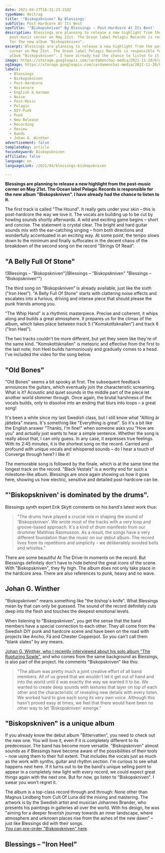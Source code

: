 ```yaml
---
date: 2021-04-27T16:31:23.218Z
typeName: Beitrag
title: '"Biskopskniven" By Blessings'
subTitle: Post-Hardcore At Its Best
seoTitle: '"Biskopskniven" By Blessings – Post-Hardcore At Its Best'
description: Blessings are planning to release a new highlight from the
  post-music corner on May 21st. The Ocean label Pelagic Records is responsible
  for the new album "Biskopskniven".
excerpt: Blessings are planning to release a new highlight from the post-music
  corner on May 21st. The Ocean label Pelagic Records is responsible for the new
  album "Biskopskniven". I have already had the chance to listen to it.
image: https://storage.googleapis.com/cardamonchai-media/2021-11-20/blessings-jpg-imagine-080818_433e37_1024_768/640.webp
ogImage: https://storage.googleapis.com/cardamonchai-media/2021-11-20/blessings-fb-jpg-imagine-080818_464036_1200_628/640.webp
labels:
  - Blessings
  - Biskopskniven
  - Post-Hardcore
  - Noisecore
  - English & German
  - Noise
  - Post-Music
  - Pelagic
  - DIY-Punk
  - Punk
  - New Release
  - Recording
  - Review
  - Bands
  - Johan G. Winther
advertisement: false
templateKey: article
focusKeyword: Biskopskniven
affiliate: false
language: en
languageLink: /2021/04/blessings-biskopskniven

---
```


**Blessings are planning to release a new highlight from the post-music corner on May 21st. The Ocean label Pelagic Records is responsible for the new album "Biskopskniven". I have already had the chance to listen to it.**

The first track is called "The Hound". It really gets under your skin – this is post-hardcore the way we love it. The vocals are building up to be cut by howling sounds shortly afterwards. A wild and exciting game begins – short and concise. The statement is crystal clear. The bright and hard guitar sounds mix with the ear-catching singing – from both directions and wonderfully accentuated in an exciting way. At some point, the tempo slows down to the minimum and finally suffocates in the decent chaos of the breakdown of the second song on the record "Strings Of Read".

## "A Belly Full Of Stone"

![Blessings – "Biskopskniven"](Blessings – "Biskopskniven" "Blessings – \"Biskopskniven\"")

The third song on "Biskopskniven" is already available, just like the sixth ("Iron Heel"). "A Belly Full Of Stone" starts with clattering noise effects and escalates into a furious, driving and intense piece that should please the punk friends among you.

"The Whip Hand" is a rhythmic masterpiece. Precise and coherent, it whips along and builds a great atmosphere. It prepares us for the climax of the album, which takes place between track 5 ("Komskottsknallen") and track 6 ("Iron Heel").

The two tracks couldn't be more different, but yet they seem like they're of the same kind. "Komskottsknallen" is meteoric and effective from the first to the last note; Iron Heel builds harmoniously and gradually comes to a head. I've included the video for the song below.

## "Old Bones"

"Old Bones" seems a bit spooky at first. The subsequent feedback announces the guitars, which eventually join the characteristic screaming. What is it? Acoustic and quiet sounds in the middle part of the piece let another world shimmer through. Once again, the brutal harshness of the vocals builds, only to dissolve into an ending that blurs into loops – a great song!

It's been a while since my last Swedish class, but I still know what "Allting är jättebra" means. It's something like "Everything is great". So it's a bit like the English answer "Thanks, I'm fine!" when someone asks you "How are you" and actually just wants to hear a simple sentence. Whether the song is really about that, I can only guess. In any case, it expresses true feelings. With its 2:45 minutes, it is the shortest song on the record. Carried and profound with unique vocals and whispered sounds – do I hear a touch of Converge through here? I like it!

The memorable song is followed by the finale, which is at the same time the longest track on the record. "Black Vestals" is a worthy end for such a milestone-like album. Blessings are once again showing us how it goes here, showing us how electric, sensitive and detailed post-hardcore can be.

## "'Biskopskniven' is dominated by the drums".

Blessings synth expert Erik Skytt comments on his band's latest work thus:

> "The drums have played a crucial role in shaping the sound of 'Biskopskniven'. We wrote most of the tracks with a very loop and groove-based approach. It's a kind of drum manifesto from our drummer Matthias Rasmusson. As a result, the songs have a very different foundation than the music on our debut album. The record lives from its repetitions and simplicity - we deliberately avoided bells and whistles."

There are some beautiful At The Drive-In moments on the record. But Blessings definitely don't have to hide behind the great icons of the scene. With "Biskopskniven", they fly high. The album does not only take place in the hardcore area. There are also references to punk, heavy and no wave.

## Johan G. Winther

"Biskopskniven" means something like "the bishop's knife". What Blessings mean by that can only be guessed. The sound of the record definitely cuts deep into the flesh and touches the deepest emotional levels.

When listening to "Biskopskniven", you get the sense that the band members have a special connection to each other. They all come from the Swedish DIY punk and hardcore scene and have been on the road with projects like Ancho, Fä and Chester Copperpot. So you can't call them "blank slates" by any means.

[Johan G. Winther, who I recently interviewed about his solo album "The Rupturing Sowle"](/2021/03/johan-g-winther-interview-en/), and who comes from the same background as Blessings, is also part of the project. He comments "Biskopskniven" like this:

> "The album was pretty much a joint creative effort of all band members. All of us greed that we wouldn't let it get out of hand and into the world until it was exactly the way we wanted it to be. We wanted to create deep sounds with textures that layer on top of each other and the characteristic of revealing new details with every listen. We worked hard to give each song its very own voice. Although this hasn't proved easy at times, we feel that there would have been no other way to let 'Biskopskniven' emerge."

## "Biskopskniven" is a unique album

If you already know the debut album "Bittervatten", you need to check out the new one. You will love it, even if it is completely different to its predecessor. The band has become more versatile. "Biskopskniven" almost sounds as if Blessings have become aware of the possibilities of their tools – now using them to their full extent. That includes the vocals just as much as the work with synths, guitar and rhythm section. I'm curious to see what happens next here. If it turns out to be the band's unique selling point to appear in a completely new light with every record, we could expect great things again with the next one. But for now, go listen to "Biskopskniven". I swear you won't regret it.

The album is a top-class record through and through: None other than Magnus Lindberg from Cult Of Luna did the mixing and mastering. The artwork is by the Swedish artist and musician Johannes Brander, who presents his paintings in galleries all over the world. With his design, he was "aiming for a deeper feverish journey towards an inner landscape, where atmosphere and unknown places rise from the ashes of the new dawn" – just like Blessings did with their songs.\
[You can pre-order "Biskopskniven" here](https://pelagic-records.com/product/blessings-biskopskniven-lp/).

## Blessings – "Iron Heel"

<YouTube id="KuCAlhs2bOs" />